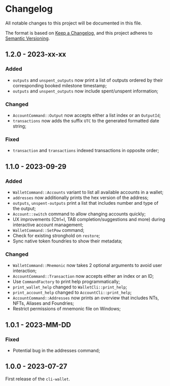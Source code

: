 # Changelog

All notable changes to this project will be documented in this file.

The format is based on [Keep a Changelog](https://keepachangelog.com/en/1.0.0/),
and this project adheres to [Semantic Versioning](https://semver.org/spec/v2.0.0.html).

<!-- ## Unreleased - YYYY-MM-DD

### Added

### Changed

### Deprecated

### Removed

### Fixed

### Security -->

## 1.2.0 - 2023-xx-xx

### Added

- `outputs` and `unspent_outputs` now print a list of outputs ordered by their corresponding booked milestone timestamp;
- `outputs` and `unspent_outputs` now include spent/unspent information;

### Changed

- `AccountCommand::Output` now accepts either a list index or an `OutputId`;
- `transactions` now adds the suffix `UTC` to the generated formatted date string;

### Fixed

- `transaction` and `transactions` indexed transactions in opposite order;

## 1.1.0 - 2023-09-29

### Added

- `WalletCommand::Accounts` variant to list all available accounts in a wallet;
- `addresses` now additionally prints the hex version of the address;
- `outputs`, `unspent-outputs` print a list that includes number and type of the output;
- `Account::switch` command to allow changing accounts quickly;
- UX improvements (Ctrl+l, TAB completion/suggestions and more) during interactive account management;
- `WalletCommand::SetPow` command;
- Check for existing stronghold on `restore`;
- Sync native token foundries to show their metadata;

### Changed

- `WalletCommand::Mnemonic` now takes 2 optional arguments to avoid user interaction;
- `AccountCommand::Transaction` now accepts either an index or an ID;
- Use `CommandFactory` to print help programmatically;
- `print_wallet_help` changed to `WalletCli::print_help`;
- `print_account_help` changed to `AccountCli::print_help`;
- `AccountCommand::Addresses` now prints an overview that includes NTs, NFTs, Aliases and Foundries;
- Restrict permissions of mnemonic file on Windows;

## 1.0.1 - 2023-MM-DD

### Fixed

- Potential bug in the addresses command;

## 1.0.0 - 2023-07-27

First release of the `cli-wallet`.

